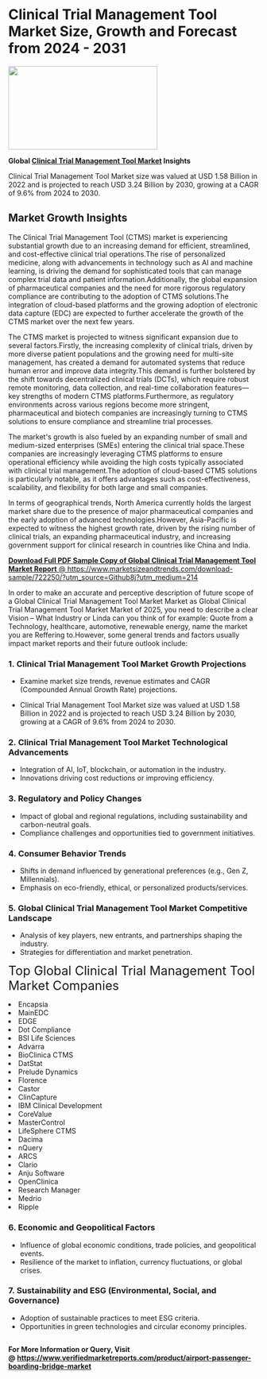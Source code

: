 <H1>Clinical Trial Management Tool Market Size, Growth and Forecast from 2024 - 2031</H1><img class="aligncenter size-medium wp-image-584254" src="https://thirdeyenews.in/wp-content/uploads/2024/09/Global-Market-Research-300x168.jpeg" alt="" width="300" height="168" /><p><strong>Global&nbsp;<a href="https://www.marketsizeandtrends.com/download-sample/722250/?utm_source=Github8j?utm_medium=214">Clinical Trial Management Tool Market</a> Insights</strong></p><p>Clinical Trial Management Tool Market size was valued at USD 1.58 Billion in 2022 and is projected to reach USD 3.24 Billion by 2030, growing at a CAGR of 9.6% from 2024 to 2030.</p><p><h2>Market Growth Insights</h2> <p>The Clinical Trial Management Tool (CTMS) market is experiencing substantial growth due to an increasing demand for efficient, streamlined, and cost-effective clinical trial operations.The rise of personalized medicine, along with advancements in technology such as AI and machine learning, is driving the demand for sophisticated tools that can manage complex trial data and patient information.Additionally, the global expansion of pharmaceutical companies and the need for more rigorous regulatory compliance are contributing to the adoption of CTMS solutions.The integration of cloud-based platforms and the growing adoption of electronic data capture (EDC) are expected to further accelerate the growth of the CTMS market over the next few years.</p> <p><a href="#"></a></p> <p>The CTMS market is projected to witness significant expansion due to several factors.Firstly, the increasing complexity of clinical trials, driven by more diverse patient populations and the growing need for multi-site management, has created a demand for automated systems that reduce human error and improve data integrity.This demand is further bolstered by the shift towards decentralized clinical trials (DCTs), which require robust remote monitoring, data collection, and real-time collaboration features—key strengths of modern CTMS platforms.Furthermore, as regulatory environments across various regions become more stringent, pharmaceutical and biotech companies are increasingly turning to CTMS solutions to ensure compliance and streamline trial processes.</p> <p>The market's growth is also fueled by an expanding number of small and medium-sized enterprises (SMEs) entering the clinical trial space.These companies are increasingly leveraging CTMS platforms to ensure operational efficiency while avoiding the high costs typically associated with clinical trial management.The adoption of cloud-based CTMS solutions is particularly notable, as it offers advantages such as cost-effectiveness, scalability, and flexibility for both large and small companies.</p> <p>In terms of geographical trends, North America currently holds the largest market share due to the presence of major pharmaceutical companies and the early adoption of advanced technologies.However, Asia-Pacific is expected to witness the highest growth rate, driven by the rising number of clinical trials, an expanding pharmaceutical industry, and increasing government support for clinical research in countries like China and India.</p> <p><a href="#"></p><p><span class=""><strong>Download Full PDF Sample Copy of Global Clinical Trial Management Tool Market Report</strong> @ <a href="https://www.marketsizeandtrends.com/download-sample/722250/?utm_source=Github8j?utm_medium=214" target="_blank">https://www.marketsizeandtrends.com/download-sample/722250/?utm_source=Github8j?utm_medium=214</a></span></p><p>In order to make an accurate and perceptive description of future scope of a Global&nbsp;Clinical Trial Management Tool Market Market as Global&nbsp;Clinical Trial Management Tool Market Market of 2025, you need to describe a clear Vision &ndash; What Industry or Linda can you think of for example: Quote from a Technology, healthcare, automotive, renewable energy, name the market you are Reffering to.However, some general trends and factors usually impact market reports and their future outlook include:</p><h3>1.&nbsp;<strong>Clinical Trial Management Tool Market Growth Projections</strong></h3><ul><li>Examine market size trends, revenue estimates and CAGR (Compounded Annual Growth Rate) projections.</li><li><p>Clinical Trial Management Tool Market size was valued at USD 1.58 Billion in 2022 and is projected to reach USD 3.24 Billion by 2030, growing at a CAGR of 9.6% from 2024 to 2030.</p></li></ul><h3>2.&nbsp;<strong>Clinical Trial Management Tool Market Technological Advancements</strong></h3><ul><li>Integration of AI, IoT, blockchain, or automation in the industry.</li><li>Innovations driving cost reductions or improving efficiency.</li></ul><h3>3.&nbsp;<strong>Regulatory and Policy Changes</strong></h3><ul><li>Impact of global and regional regulations, including sustainability and carbon-neutral goals.</li><li>Compliance challenges and opportunities tied to government initiatives.</li></ul><h3>4.&nbsp;<strong>Consumer Behavior Trends</strong></h3><ul><li>Shifts in demand influenced by generational preferences (e.g., Gen Z, Millennials).</li><li>Emphasis on eco-friendly, ethical, or personalized products/services.</li></ul><h3>5.&nbsp;<strong>Global Clinical Trial Management Tool Market Competitive Landscape</strong></h3><ul><li>Analysis of key players, new entrants, and partnerships shaping the industry.</li><li>Strategies for differentiation and market penetration.</li></ul><p data-pm-slice="1 1 []"><span style="color: inherit; font-family: inherit; font-size: 25px;">Top Global Clinical Trial Management Tool Market Companies</span></p><div class="" data-test-id=""><p><li>Encapsia</li><li> MainEDC</li><li> EDGE</li><li> Dot Compliance</li><li> BSI Life Sciences</li><li> Advarra</li><li> BioClinica CTMS</li><li> DatStat</li><li> Prelude Dynamics</li><li> Florence</li><li> Castor</li><li> ClinCapture</li><li> IBM Clinical Development</li><li> CoreValue</li><li> MasterControl</li><li> LifeSphere CTMS</li><li> Dacima</li><li> nQuery</li><li> ARCS</li><li> Clario</li><li> Anju Software</li><li> OpenClinica</li><li> Research Manager</li><li> Medrio</li><li> Ripple</li></p></div><h3>6.&nbsp;<strong>Economic and Geopolitical Factors</strong></h3><ul><li>Influence of global economic conditions, trade policies, and geopolitical events.</li><li>Resilience of the market to inflation, currency fluctuations, or global crises.</li></ul><h3>7.&nbsp;<strong>Sustainability and ESG (Environmental, Social, and Governance)</strong></h3><ul><li>Adoption of sustainable practices to meet ESG criteria.</li><li>Opportunities in green technologies and circular economy principles.</li></ul><h2><strong style="font-size: 14px;">For More Information or Query, Visit @&nbsp;</strong><a style="background-color: #ffffff; font-size: 14px;" href="https://www.marketsizeandtrends.com/report/clinical-trial-management-tool-market/" target="_blank">https://www.verifiedmarketreports.com/product/airport-passenger-boarding-bridge-market</a></h2>
